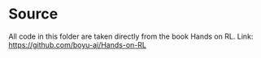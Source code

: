 # Source
All code in this folder are taken directly from the book
Hands on RL.
Link: https://github.com/boyu-ai/Hands-on-RL
